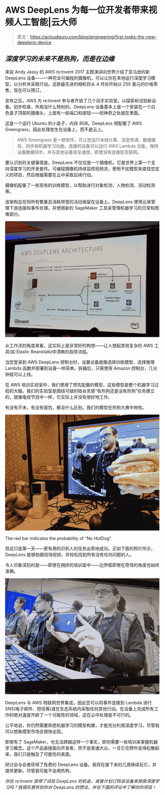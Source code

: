 # AWS DeepLens 为每一位开发者带来视频人工智能|云大师

> 原文：<https://acloudguru.com/blog/engineering/first-looks-the-new-deeplens-device>

## *深度学习的未来不是热狗，而是在边缘*

来自 Andy Jassy 的 AWS re:Invent 2017 主题演讲向世界介绍了亚马逊的新 DeepLens 设备——一种完全可编程的摄像机，可以让你在本地运行深度学习模型，以分析并采取行动。这款最先进的相机将从 4 月份开始以 250 美元的价格零售，现在可以预订。

宣布之后，AWS 为 re:Invent 参与者开放了几个动手实验室，以探索和试验新设备。初步检查，外观没什么特别的。DeepLens 设备基本上是一个安装在一个白色盒子顶部的摄像头，上面有一些端口和按钮——但神奇之处就在里面。

这是一个运行 Ubuntu 的小盒子，内存 8GB。DeepLens 预配置了 AWS Greengrass，因此处理发生在设备上，而不是云上。

> AWS Greengrass 是一款软件，可让您运行本地计算、消息传递、数据缓存、同步和机器学习功能。连接的设备可以运行 AWS Lambda 功能，保持设备数据同步，并与其他设备安全通信，即使没有连接到互联网。

要认识到的关键事情是，DeepLens 不仅仅是一个摄像机，它是世界上第一个支持深度学习的开发套件。可编程摄像机持续监控视频流，使用干扰模型来查找您定义的项目，然后根据需要在云中采取后续行动。

摄像机配备了一些现有的训练模型，以帮助进行对象检测、人物检测、活动检测等。

该架构旨在将所有繁重且消耗带宽的活动保留在设备上。DeepLens 使用云来管理下游连接和事件处理，并使用新的 SageMaker 工具来管理机器学习的日常和困难部分。

![](img/aa4a63858ebc1376d70842d140053b9b.png)

从工作流的角度来看，这实际上是非常好的构想——让人想起其他复杂的 AWS 工具(如 Elastic Beanstalk)中清晰的指导流程。

当您登录到 AWS DeepLens 控制台时，设置设备就像选择训练模型、选择推理 Lambda 函数并部署到设备一样简单。拆箱后，只需使用 Amazon 控制台，几分钟就可以上线。

在 AWS 培训实验室中，我们使用了预先配置的模型，这些模型是整个机器学习过程的大脑。我们的实验室是围绕可疑的硅谷灵感“有热狗还是没有热狗”任务建立的，就像电视节目中一样，它实际上并没有很好地工作。

有没有芥末，有没有面包，都没什么区别。我们的模型在热狗大赛中惨败。

![](img/d77641dfceff987ebcaacf6805c658da.png)

The red bar indicates the probability of “No HotDog”.

但这只是第一天——更有用的识别人的任务出奇地成功。正如下面的照片所示，DeepLens 能够拍摄现场视频，并轻松找到所有没有任何问题的人。

令人印象深刻的是——即使在拥挤的培训室中——边界框即使在奇怪的角度也始终准确。

![](img/56602c5ba1f4f8237cfe841bde194381.png)

DeepLens 与 AWS 物联网世界集成，因此您可以将事件连接到 Lambda 进行 SNS(电子邮件、短信等)或在生态系统内采取任何其他行动。在设备上完成所有工作的绝对速度开辟了一个可能性的领域，这在云中处理是不可行的。

公平地说，你仍然需要熟悉机器学习的模型构建，才能充分利用深度学习，尽管我可以想象模型市场会很快出现。

即使有了 SageMaker，也无法跨越这样一个事实，即你需要一些培训来掌握机器学习概念。这个产品直接面向开发者，而不是普通大众。一旦它在野外变得松散起来，我们只是触及了可能性的表面。

研讨会与会者获得了免费的 DeepLens 设备。我将在接下来的几周继续玩它，并提供更新。尽管我可能不会用热狗。

*你在 re:Invent 获得了试验 DeepLens 的机会，或者计划订购该设备来探索深度学习吗？我很乐意听到你对 DeepLens 的想法，并在下面的评论中了解你的项目！*
